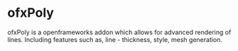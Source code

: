# ofxPoly
ofxPoly is a openframeworks addon which allows for advanced rendering of lines. Including features such as, line - thickness, style, mesh generation.
